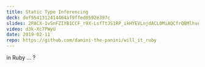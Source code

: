 ```yaml
---
title: Static Type Inferencing
deck: def5541312414464af9ffed0592e397c
slides: 2PACX-1vSnFZIYB1CCF_r9X-LsfTtJS1RP_ikHYEVLnjdACL0MiAQCfrQBMlhvo7-hsZB50bzF37uc0EApLi9c
video: d3k-Xc7PWyU
date: 2019-02-11
repo: https://github.com/danini-the-panini/will_it_ruby
---
```

in Ruby ... ?